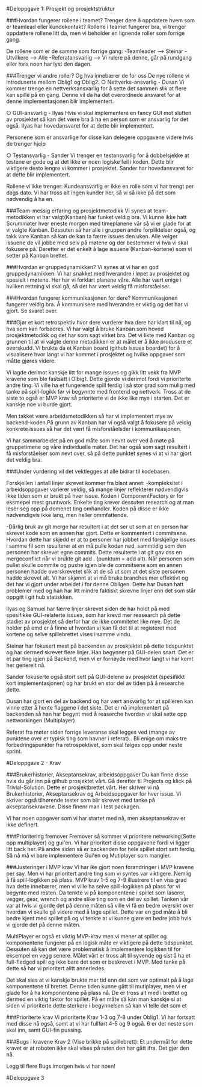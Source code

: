 #Deloppgave 1: Prosjekt og prosjektstruktur

###Hvordan fungerer rollene i teamet? Trenger dere å oppdatere hvem som er teamlead eller kundekontakt?
Rollene i teamet fungerer bra, vi trenger oppdattere rollene litt da, men vi beholder en lignende roller som forrige gang.

De rollene som er de samme som forrige gang:
-Teamleader --> Steinar
-Utvilkere --> Alle
-Referatansvarlig --> Vi rulere på denne, går på rundgang eller hvis noen har lyst den dagen.

###Trenger vi andre roller? Og hva innebærer de for oss
De nye rollene vi introduserte mellom Oblig1 og Oblig2:
○ Nettverks-ansvarlig - Dusan
Vi kommer trenge en nettverksansvarlig for å sette det sammen slik at
flere kan spille på en gang. Denne vil da ha det overordnede
ansvaret for at denne implementasjonen blir implementert.

○ GUI-ansvarlig - Ilyas
Hvis vi skal implementere en fancy GUI mot slutten av prosjektet så kan
det være bra å ha en person som er ansvarlig for det også. Ilyas har hovedansvaret
for at dette blir implementert.

Personene som er ansvarlige for disse kan delegere oppgavene videre hvis de trenger hjelp

○ Testansvarlig - Sander
Vi trenger en testansvarlig for å dobbelsjekke at testene er gode og at det
ikke er noen logiske feil i koden. Dette blir viktigere desto lengre vi kommer i
prosjektet. Sander har hovedansvaret for at dette blir implementert.


Rollene vi ikke trenger:
Kundeansvarlig er ikke en rolle som vi har trengt per dags dato.
Vi har tross alt ingen kunder her, så vi så ikke på det som
nødvendig å ha en. 


###Team-messig erfaring og prosjektmetodikk
Vi synes at team-metodikken vi har valgt(Kanban) har funket veldig bra. Vi kunne ikke hatt Scrummøter hver eneste morgen
med timeplanene vår så vi er glade for at vi valgte Kanban. Dessuten så har alle i gruppen andre forpliktelser også, og 
takk vare Kanban så kan de kan ta færre issues den uken. Alle velger issuene de vil jobbe med selv på møtene og der
bestemmer vi hva vi skal fokusere på. Deretter er det enkelt å lage issuene (Kanban-kortene) som vi setter på
Kanban brettet.

###Hvordan er gruppedynamikken?
Vi synes at vi har en god gruppedynamikken. Vi har snakket med hverandre i løpet av prosjektet og spesielt i møtene.
Her har vi forklart planene våre. Alle har vært enige i hvilken rettning vi skal gå, så det har vært veldig få misforståelser.

###Hvordan fungerer kommunikasjonen for dere?
Kommunikasjonen fungerer veldig bra. Å kommunisere med hverandre er viktig og det har vi gjort.
Se svaret over.


###Gjør et kort retrospektiv hvor dere vurderer hva dere har klart til nå, og hva som kan forbedres.
Vi har valgt å bruke Kanban som hoved prosjektmetodikk og det har som sagt virket bra. Det vi likte med Kanban og grunnen
til at vi valgte denne metodikken er at målet er å ikke produsere et overskudd. Vi brukte da
et Kanban board (github issues boardet) for å visualisere hvor langt vi har kommet i prosjektet
og hvilke oppgaver som måtte gjøres videre. 

Vi lagde derimot kanskje litt for mange issues og gikk litt vekk fra MVP
kravene som ble fastsatt i Olbig1. Dette gjorde vi derimot fordi vi prioriterte andre ting. Vi ville ha et
fungerende spill ferdig i så stor grad som mulig med tanke på spill-logikk før vi begynnte med frontend og nettverk.
Tross at de siste to også er MVP krav så prioriterte vi de ikke like mye i starten. Det er kanskje noe vi burde gjort.

Men takket være arbeidsmetodikken så har vi implementert mye av backend-koden.På grunn av Kanban har vi også valgt å fokusere på veldig 
konkrete issues så har det vært få misforståelsder i kommunikasjonen.

Vi har sammarbeidet på en god måte som nevnt over ved å møte på gruppetimene og våre individuelle møter. Det har også som sagt
resultert i få misforståelser som nevt over, så på dette punktet synes vi at vi har gjort det veldig bra.




###Under vurdering vil det vektlegges at alle bidrar til kodebasen.

Forskjellen i antall linjer skrevet kommer fra blant annet:
-kompleksitet i arbeidsoppgaver varierer veldig, så mange linjer reflekterer nødvendigvis ikke tiden som er brukt på
hver issue. Koden i ComponentFactory er for eksmepel mest gruntwork. Enkelte ting krever dessuten research og at man
leser seg opp på domenet ting omhandler. Koden på disse er ikke nødvendigvis ikke lang, men heller ommfattende.

-Dårlig bruk av git merge har resultert i at det ser ut som at
en person har skrevet kode som en annen har gjort. Dette er kommentert i commitsene.
Hvordan dette har skjedd er at to personer har jobbet med forskjelige issues i samme fil
som resulterer at en må pulle koden ned, sammtidig som den personen har skrevet egne commits. Dette resulterte i at git
gav oss en mergeconflict når vi brukte git add . (punktum = add alt). Når personen som pullet skulle commite og pushe igjen ble de commitsene som en annen personen hadde
overskrevetet slik at de så ut som at det siste personen hadde skrevet alt. Vi har skjønnt at vi må bruke branches mer effektivt
og det har vi gjort under arbeidet i for denne Obligen. Dette har Dusan hatt problemer med og han har litt mindre faktiskt
skrevne linjer enn det som står oppgitt i git hub statiskken. 

Ilyas og Samuel har færre linjer skrevet siden de har holdt på med spesifikke GUI-relaterte issues, som har krevd mer reasearch på
dette stadiet av prosjektet så derfor har de ikke commitetet like mye. Det de holder på emd er å finne
ut hvordan vi kan få det til at registeret med kortene og selve spillebrettet vises i samme vindu.

Steinar har fokusert mest på backenden av proskjektet på dette tidspunktet og har dermed skrevet flere linjer. Han begynner på
GUI-delen snart. Det er et par ting igjen på Backend, men vi er fornøyde med hvor langt vi har komt her generelt nå.

Sander fokuserte også stort sett på GUI-delene av prosjektet (spesifikkt kort implementasjonen) og har brukt en stor del
av tiden på å researche dette.

Dusan har gjort en del av backend og har vært ansvarlig for at spilleren kan vinne etter å hente flaggene i det siste. Det er nå
implementert på backenden så han har begynt med å reaserche hvordan vi skal sette opp nettworkingen (Multiplayer)



Referat fra møter siden forrige leveranse skal legges ved (mange av punktene over er typisk ting som
havner i referat)..
Bli enige om maks tre forbedringspunkter fra retrospektivet, som skal følges opp under neste sprint.


#Deloppgave 2 - Krav

###Brukerhistorier, Akseptansekrav, arbeidsoppgaver
Du kan finne disse hvis du går inn på github prosjektet vårt.
Gå deretter til Projects og klick på Trivial-Solution. Dette
er prosjektbrettet vårt. Her skriver vi nå Brukerhistorier, Akseptansekrav og Arbeidsoppgaver
for hver issue. Vi skriver også tilhørende tester som blir skrevet med tanke på akseptansekravene.
Disse finenr man i test packagen.

Vi har noen oppgaver som vi har startet med nå, men akseptansekrav er ikke definert.

###Prioritering fremover
Fremover så kommer vi prioritere networking(Sette opp multiplayer) og gui'en.
Vi har prioritert disse oppgavene fordi vi ligger litt back her. På andre siden så er backenden
for hele spillet stort sett ferdig. Så nå må vi bare implementere Gui'en og Mutiplayer som mangler.

###Justeringer i MVP krav
Vi har ike gjort noen forandringer i MVP kravene per say. Men vi har prioritert andre ting som vi syntes var viktigere. Nemlig
å få spill-logikken på plass. MVP krav 1-5 og 7-9 illustrere til en viss grad hva dette innebærer, men vi ville ha selve spill-logikken
på plass før vi begynte med resten. Da tenkte vi på komponentene i spillet som laserer, vegger, gear, wrench og andre slike
ting som en del av spillet. Tanken vår var at hvis vi gjorde det på denne måten så ville vi få en bedre oversikt over hvordan vi skulle
gå videre med å lage spillet. Dette var en god måte å bli bedre kjent med spillet på og vi tenkte at vi kunne gjøre en bedre jobb
hvis vi gjorde det på denne måten. 

MultiPlayer er også et viktig MVP-krav men vi mener at spillet og komponentene fungerer på en 
logisk måte er viktigere på dette tidspunktet. Dessuten så kan det være problematisk å implementere logikken til for eksempel en
vegg senere. Målet vårt er tross alt til syvende og sist å ha et full-fledged spill og ikke bare det som er beskrevet i MVP. Med tanke
på dette så har vi prioritert alitt annerledes.

Det skal sies at vi kanskje brukte mer tid enn det som var optimalt på å lage komponentene til brettet. Denne tiden kunne
gått til mutiplayer, men vi er glade for å ha komponentene på plass nå. De er tross alt med i brettet og dermed
en viktig faktor for spillet. På en måte så kan man kanskje si at siden vi prioriterte dette sterkere i begynnelsen
så kan vi telle det som et

###Prioriterte krav
Vi prioriterte Krav 1-3 og 7-8 under Oblig1. Vi har fortsatt med
disse nå også, samt at vi har fullført 4-5 og 9 også. 6 er det
neste som skal inn, samt GUI-fin pussing.

###Bugs i kravene
Krav 2 (Vise brikke på spillebrett): Et undermål for dette kravet
er at roboten ikke skal vises på ruten den har gått ifra. Det gjør den
nå.

Legg til flere Bugs imorgen hvis vi har noen!


#Deloppgave 3


